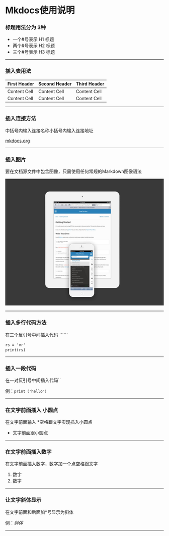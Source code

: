 # Mkdocs使用说明

### 标题用法分为 3种
* 一个#号表示 H1 标题
* 两个#号表示 H2 标题
* 三个#号表示 H3 标题

-------------------------------------------
### 插入表用法
First Header | Second Header | Third Header
------------ | ------------- | ------------
Content Cell | Content Cell  | Content Cell
Content Cell | Content Cell  | Content Cell

-------------------------------------------
### 插入连接方法
中括号内输入连接名称小括号内输入连接地址

[mkdocs.org](https://mkdocs.org)

-------------------------------------------
### 插入图片
要在文档源文件中包含图像，只需使用任何常规的Markdown图像语法

![Screenshot](img/mkdocs.jpg)

-------------------------------------------
### 插入多行代码方法
在三个反引号中间插入代码 ``````

```angular2
rs = 'vr'
print(rs)
```

-------------------------------------------
### 插入一段代码
在一对反引号中间插入代码``  

例：`print（'hello'）`

-------------------------------------------
### 在文字前面插入 小圆点
在文字前面输入 *空格跟文字实现插入小圆点

* 文字前面跟小圆点

-------------------------------------------
### 在文字前面插入数字
在文字前面插入数字，数字加一个点空格跟文字

1. 数字
2. 数字

-------------------------------------------
### 让文字斜体显示
在文字前面和后面加*号显示为斜体

例：*斜体*

-------------------------------------------
